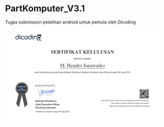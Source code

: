 # PartKomputer_V3.1

Tugas submission pelatihan android untuk pemula oleh Dicoding


<p align="center"><img src="dicoding_android_hendro.png"></p>
